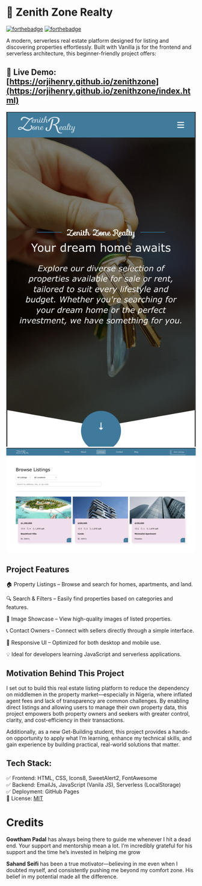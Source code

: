 # 🏡 Zenith Zone Realty
[![forthebadge](https://forthebadge.com/images/badges/uses-js.png)](https://orjiude.tech)
[![forthebadge](http://forthebadge.com/images/badges/built-with-love.svg)](https://orjiude.tech)


A modern, serverless real estate platform designed for listing and discovering properties effortlessly. Built with Vanilla js for the frontend and serverless architecture, this beginner-friendly project offers:

## 🔗 Live Demo: [https://orjihenry.github.io/zenithzone](https://orjihenry.github.io/zenithzone/index.html)

![Screenshot of Zenith Zone Realty](assets/screenshots/mobile-screenshot.png)
![Screenshot of Zenith Zone Realty](assets/screenshots/desktop-screenshot.png)

## Project Features
🏠 Property Listings – Browse and search for homes, apartments, and land.

🔍 Search & Filters – Easily find properties based on categories and features.

📸 Image Showcase – View high-quality images of listed properties.

📞 Contact Owners – Connect with sellers directly through a simple interface.

📱 Responsive UI – Optimized for both desktop and mobile use.

💡 Ideal for developers learning JavaScript and serverless applications.

## Motivation Behind This Project

I set out to build this real estate listing platform to reduce the dependency on middlemen in the property market—especially in Nigeria, where inflated agent fees and lack of transparency are common challenges. By enabling direct listings and allowing users to manage their own property data, this project empowers both property owners and seekers with greater control, clarity, and cost-efficiency in their transactions.

Additionally, as a new Get-Building student, this project provides a hands-on opportunity to apply what I’m learning, enhance my technical skills, and gain experience by building practical, real-world solutions that matter.

## Tech Stack:
✅ Frontend: HTML, CSS, Icons8, SweetAlert2, FontAwesome
\
✅ Backend: EmailJs, JavaScript (Vanila JS), Serverless (LocalStorage)
\
✅ Deployment: GitHub Pages
\
📜 License: [MIT](https://choosealicense.com/licenses/mit/)

# Credits

__Gowtham Padal__ has always being there to guide me whenever I hit a dead end. Your support and mentorship mean a lot.  I’m incredibly grateful for his support and the time he’s invested in helping me grow

__Sahand Seifi__ has been a true motivator—believing in me even when I doubted myself, and consistently pushing me beyond my comfort zone. His belief in my potential made all the difference.